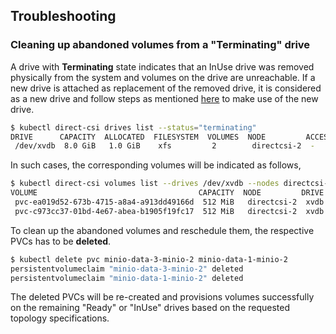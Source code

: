 
Troubleshooting
-------------

### Cleaning up abandoned volumes from a "Terminating" drive

A drive with **Terminating** state indicates that an InUse drive was removed physically from the system and volumes on the drive are unreachable. If a new drive is attached as replacement of the removed drive, it is considered as a new drive and follow steps as mentioned [here](https://github.com/minio/direct-csi/blob/master/docs/cli.md#format-and-add-drives-to-directcsi) to make use of the new drive.

```sh
$ kubectl direct-csi drives list --status="terminating"
DRIVE      CAPACITY  ALLOCATED  FILESYSTEM  VOLUMES  NODE         ACCESS-TIER  STATUS        
 /dev/xvdb  8.0 GiB   1.0 GiB    xfs         2        directcsi-2  -            Terminating
```

In such cases, the corresponding volumes will be indicated as follows,

```sh
$ kubectl direct-csi volumes list --drives /dev/xvdb --nodes directcsi-2 --all
VOLUME                                    CAPACITY  NODE         DRIVE  PODNAME  PODNAMESPACE                                                                                           
 pvc-ea019d52-673b-4715-a8a4-a913dd49166d  512 MiB   directcsi-2  xvdb   minio-2  default       *[DRIVE LOST] Please refer https://github.com/minio/direct-csi/blob/master/docs/scheduling.md 
 pvc-c973cc37-01bd-4e67-abea-b1905f19fc17  512 MiB   directcsi-2  xvdb   minio-2  default       *[DRIVE LOST] Please refer https://github.com/minio/direct-csi/blob/master/docs/scheduling.md
```

To clean up the abandoned volumes and reschedule them, the respective PVCs has to be **deleted**.

```sh
$ kubectl delete pvc minio-data-3-minio-2 minio-data-1-minio-2
persistentvolumeclaim "minio-data-3-minio-2" deleted
persistentvolumeclaim "minio-data-1-minio-2" deleted  
```

The deleted PVCs will be re-created and provisions volumes successfully on the remaining "Ready" or "InUse" drives based on the requested topology specifications.
